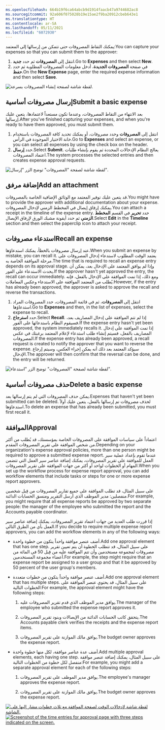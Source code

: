 ```yaml
---
ms.openlocfilehash: 664b19f6ca64abcb9d1914faacb47a9744682ac8
ms.sourcegitcommit: 92a606f075028b19e15ae2f9ba20912cbeb643e1
ms.translationtype: HT
ms.contentlocale: ar-SA
ms.lasthandoff: 05/11/2021
ms.locfileid: "6072930"
---
```

<span data-ttu-id="eb928-101">يمكنك التقاط المصروفات حتى تتمكن من إرسالها إلى المعتمد:</span><span class="sxs-lookup"><span data-stu-id="eb928-101">You can capture your expenses so that you can submit them to the approver:</span></span>

1. <span data-ttu-id="eb928-102">انتقل إلى **المصروفات** ثم حدد **جديد**.</span><span class="sxs-lookup"><span data-stu-id="eb928-102">Go to **Expenses** and then select **New**.</span></span>
2. <span data-ttu-id="eb928-103">في صفحة **المصروفات الجديدة**، أدخل معلومات المصروفات المطلوبة ثم حدد **حفظ**.</span><span class="sxs-lookup"><span data-stu-id="eb928-103">On the **New Expense** page, enter the required expense information and then select **Save**.</span></span>
 
![لقطة شاشة لصفحة إنشاء المصروفات بسرعة.](../media/create-expense-ss.png)

## <a name="submit-a-basic-expense"></a><span data-ttu-id="eb928-105">إرسال مصروفات أساسية</span><span class="sxs-lookup"><span data-stu-id="eb928-105">Submit a basic expense</span></span>
<span data-ttu-id="eb928-106">بعد الانتهاء من التقاط المصروفات، وعندما تكون مستعداً لاعتمادها، يتعين عليك إرسالها.</span><span class="sxs-lookup"><span data-stu-id="eb928-106">After you've finished capturing your expenses, and when you're ready to have them approved, you must submit them.</span></span>

1. <span data-ttu-id="eb928-107">انتقل إلى **المصروفات** وحدد مصروفات، أو يمكنك تحديد كافة المصروفات باستخدام خانة الاختيار الموجودة في الرأس.</span><span class="sxs-lookup"><span data-stu-id="eb928-107">Go to **Expenses** and select an expense, or you can select all expenses by using the check box on the header.</span></span>
2. <span data-ttu-id="eb928-108">حدد **إرسال**.</span><span class="sxs-lookup"><span data-stu-id="eb928-108">Select **Submit**.</span></span> <span data-ttu-id="eb928-109">يعالج النظام الإدخالات المحددة ثم يقوم بإنشاء طلبات اعتماد المصروفات.</span><span class="sxs-lookup"><span data-stu-id="eb928-109">The system processes the selected entries and then creates expense approval requests.</span></span>
 
![لقطة شاشة لصفحة "المصروفات" توضح الزر "إرسال".](../media/submit-expense-ss.png)

## <a name="add-an-attachment"></a><span data-ttu-id="eb928-111">إضافة مرفق</span><span class="sxs-lookup"><span data-stu-id="eb928-111">Add an attachment</span></span>
<span data-ttu-id="eb928-112">قد يتعين عليك توفير المعتمد مع الوثائق الإضافية الخاصة بالمصروفات.</span><span class="sxs-lookup"><span data-stu-id="eb928-112">You might have to provide the approver with additional documentation about your expense.</span></span> <span data-ttu-id="eb928-113">يمكنك إرفاق إيصال في المخطط الزمني لإدخال المصروفات.</span><span class="sxs-lookup"><span data-stu-id="eb928-113">You can attach a receipt in the timeline of the expense entry.</span></span> <span data-ttu-id="eb928-114">حدد **تحرير** في القسم **المخطط الزمني** ثم حدد أيقونة مشبك الورق لإرفاق الإيصال.</span><span class="sxs-lookup"><span data-stu-id="eb928-114">Select **Edit** in the **Timeline** section and then select the paperclip icon to attach your receipt.</span></span>

## <a name="recall-an-expense"></a><span data-ttu-id="eb928-115">استدعاء مصروفات</span><span class="sxs-lookup"><span data-stu-id="eb928-115">Recall an expense</span></span>
<span data-ttu-id="eb928-116">عند إرسال مصروفات بالخطأ، يمكنك استدعاؤها.</span><span class="sxs-lookup"><span data-stu-id="eb928-116">When you submit an expense by mistake, you can recall it.</span></span> <span data-ttu-id="eb928-117">يعتمد الوقت المطلوب لاستدعاء إدخال المصروفات على مرحلة الموافقة الخاصة به.</span><span class="sxs-lookup"><span data-stu-id="eb928-117">The time that is required to recall an expense entry depends on its approval stage.</span></span> <span data-ttu-id="eb928-118">وإذا لم يوافق المعتمد على الإدخال بعد، يمكن أن يحدث الاستدعاء على الفور.</span><span class="sxs-lookup"><span data-stu-id="eb928-118">If the approver hasn't yet approved the entry, the recall can occur immediately.</span></span> <span data-ttu-id="eb928-119">ومع ذلك، إذا تمت الموافقة على الإدخال بالفعل، فإنه يُطلب من المعتمد الموافقة على الاستدعاء وعكس المعاملات.</span><span class="sxs-lookup"><span data-stu-id="eb928-119">However, if the entry has already been approved, the approver is asked to approve the recall and reverse the transactions.</span></span>

1. <span data-ttu-id="eb928-120">انتقل إلى **المصروفات**، ثم في قائمة المصروفات، حدد المصروفات المراد استدعاؤها.</span><span class="sxs-lookup"><span data-stu-id="eb928-120">Go to **Expenses** and then, in the list of expenses, select the expense to recall.</span></span>
2. <span data-ttu-id="eb928-121">حدد **استرجاع**.</span><span class="sxs-lookup"><span data-stu-id="eb928-121">Select **Recall**.</span></span> <span data-ttu-id="eb928-122">إذا لم تتم الموافقة على إدخال المصاريف بعد، فسيقوم النظام باستدعائها على الفور.</span><span class="sxs-lookup"><span data-stu-id="eb928-122">If the expense entry hasn't yet been approved, the system immediately recalls it.</span></span> <span data-ttu-id="eb928-123">إذا تمت الموافقة على إدخال المصاريف بالفعل، فسيتم إنشاء طلب استدعاء لإعلام المعتمد برغبتك في عكس المصروفات.</span><span class="sxs-lookup"><span data-stu-id="eb928-123">If the expense entry has already been approved, a recall request is created to notify the approver that you want to reverse the expense.</span></span> <span data-ttu-id="eb928-124">سيؤكد المعتمد بعد ذلك أنه يمكن إجراء العكس، وسيتم إرجاع الإدخال.</span><span class="sxs-lookup"><span data-stu-id="eb928-124">The approver will then confirm that the reversal can be done, and the entry will be returned.</span></span>

![لقطة شاشة لصفحة "المصروفات" توضح الزر "استدعاء".](../media/recall-expense-ss.png)

## <a name="delete-a-basic-expense"></a><span data-ttu-id="eb928-126">حذف مصروفات أساسية</span><span class="sxs-lookup"><span data-stu-id="eb928-126">Delete a basic expense</span></span>
<span data-ttu-id="eb928-127">يمكن حذف المصروفات التي لم يتم إرسالها بعد.</span><span class="sxs-lookup"><span data-stu-id="eb928-127">Expenses that haven't yet been submitted can be deleted.</span></span> <span data-ttu-id="eb928-128">لحذف مصروفات تم إرسالها بالفعل، يتعين عليك أولاً استدعاؤها.</span><span class="sxs-lookup"><span data-stu-id="eb928-128">To delete an expense that has already been submitted, you must first recall it.</span></span>

## <a name="approval"></a><span data-ttu-id="eb928-129">الموافقة</span><span class="sxs-lookup"><span data-stu-id="eb928-129">Approval</span></span>
<span data-ttu-id="eb928-130">اعتماداً على سياسات الموافقة على المصروفات الخاصة بمؤسستك، قد يُطلب من أكثر من شخص الموافقة على تقرير المصروفات المقدم.</span><span class="sxs-lookup"><span data-stu-id="eb928-130">Depending on your organization's expense approval policies, more than one person might be required to approve a submitted expense report.</span></span> <span data-ttu-id="eb928-131">عندما تقوم بإعداد عملية سير العمل للموافقة على تقرير المصروفات، يمكنك إضافة عناصر سير العمل التي تتضمن المهام أو الخطوات لواحد أو أكثر من جهات الموافقة على تقرير المصروفات.</span><span class="sxs-lookup"><span data-stu-id="eb928-131">When you set up the workflow process for expense report approval, you can add workflow elements that include tasks or steps for one or more expense report approvers.</span></span> 

<span data-ttu-id="eb928-132">على سبيل المثال، قد تطلب الموافقة على جميع تقارير المصروفات من قِبل شخصين منفصلين: مدير الموظف الذي أرسل التقرير ومنسق الحسابات الدائنة.</span><span class="sxs-lookup"><span data-stu-id="eb928-132">For example, you might require that all expense reports be approved by two separate people: the manager of the employee who submitted the report and the Accounts payable coordinator.</span></span>

<span data-ttu-id="eb928-133">إذا قررت طلب العديد من جهات اعتماد تقرير المصروفات، يمكنك إضافة عناصر سير العمل بأي من الطرق التالي.</span><span class="sxs-lookup"><span data-stu-id="eb928-133">If you decide to require multiple expense report approvers, you can add the workflow elements in any of the following ways:</span></span>

- <span data-ttu-id="eb928-134">أضف عنصر موافقة واحداً يتكون من خطوة واحدة.</span><span class="sxs-lookup"><span data-stu-id="eb928-134">Add one approval element that has one step.</span></span> <span data-ttu-id="eb928-135">على سبيل المثال، قد تتطلب الخطوة أن يتم تعيين تقرير مصروفات لمجموعة مستخدمين وأن تتم الموافقة عليه من قِبل 50 في المائة من أعضاء مجموعة المستخدمين.</span><span class="sxs-lookup"><span data-stu-id="eb928-135">For example, the step might require that an expense report be assigned to a user group and that it be approved by 50 percent of the user group's members.</span></span>

- <span data-ttu-id="eb928-136">أضف عنصر موافقة واحداً يتكون من خطوات متعددة.</span><span class="sxs-lookup"><span data-stu-id="eb928-136">Add one approval element that has multiple steps.</span></span> <span data-ttu-id="eb928-137">على سبيل المثال، قد يحتوي عنصر الموافقة على الخطوات التالية:</span><span class="sxs-lookup"><span data-stu-id="eb928-137">For example, the approval element might have the following steps:</span></span>

  1. <span data-ttu-id="eb928-138">يوافق مدير الموظف الذي قدم تقرير المصروفات عليه.</span><span class="sxs-lookup"><span data-stu-id="eb928-138">The manager of the employee who submitted the expense report approves it.</span></span>

  2. <span data-ttu-id="eb928-139">يتحقق كاتب الحسابات الدائنة من الإيصالات وبنود تقرير المصروفات.</span><span class="sxs-lookup"><span data-stu-id="eb928-139">The Accounts payable clerk verifies the receipts and the expense report items.</span></span>

  3. <span data-ttu-id="eb928-140">يوافق مالك الموازنة على تقرير المصروفات.</span><span class="sxs-lookup"><span data-stu-id="eb928-140">The budget owner approves the expense report.</span></span>

- <span data-ttu-id="eb928-141">أضف عدة عناصر موافقة، لكل منها خطوة واحدة.</span><span class="sxs-lookup"><span data-stu-id="eb928-141">Add multiple approval elements, each having one step.</span></span> <span data-ttu-id="eb928-142">على سبيل المثال، يمكنك إضافة عنصر موافقة منفصل لكل خطوة من الخطوات التالية:</span><span class="sxs-lookup"><span data-stu-id="eb928-142">For example, you might add a separate approval element for each of the following steps:</span></span>

  1. <span data-ttu-id="eb928-143">يوافق مدير الموظف على تقرير المصروفات.</span><span class="sxs-lookup"><span data-stu-id="eb928-143">The employee's manager approves the expense report.</span></span>

  2. <span data-ttu-id="eb928-144">يوافق مالك الموازنة على تقرير المصروفات.</span><span class="sxs-lookup"><span data-stu-id="eb928-144">The budget owner approves the expense report.</span></span>

<span data-ttu-id="eb928-145">[ ![لقطة شاشة لإدخالات الوقت لصفحة الموافقة مع ثلاث خطوات مشار إليها على الشاشة.](../media/approvals-ssm.png) ](../media/approvals-ssm.png#lightbox)</span><span class="sxs-lookup"><span data-stu-id="eb928-145">[ ![Screenshot of the time entries for approval page with three steps indicated on the screen.](../media/approvals-ssm.png) ](../media/approvals-ssm.png#lightbox)</span></span>


